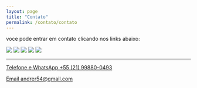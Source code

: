 ```yaml
---
layout: page
title: "Contato"
permalink: /contato/contato
---
```

voce pode entrar em contato
clicando nos links abaixo:
<div> 
 
  <a href="https://www.linkedin.com/in/andrecosta110" target="_blank"><img src="https://img.shields.io/badge/-LinkedIn-%230077B5?style=for-the-badge&logo=linkedin&logoColor=white" target="_blank"></a> 
  <a href = "mailto:andrer54@gmail.com"><img src="https://img.shields.io/badge/-Gmail-%23333?style=for-the-badge&logo=gmail&logoColor=white" target="_blank"></a>
  <a href="https://www.youtube.com/channel/UCxrFH8t104fCs-Az-1YuSgQ" target="_blank"><img src="https://img.shields.io/badge/YouTube-FF0000?style=for-the-badge&logo=youtube&logoColor=white" target="_blank"></a>
 <a href="https://discord.gg/" target="_blank"><img src="https://img.shields.io/badge/Discord-7289DA?style=for-the-badge&logo=discord&logoColor=white" target="_blank"></a> 
  <a href="https://api.whatsapp.com/send?phone=5521998800493" target="_blank"><img src="https://img.shields.io/badge/WhatsApp-25D366?style=for-the-badge&logo=whatsapp&logoColor=white" />

</div>
<hr>
Telefone e WhatsApp
+55 (21) 99880-0493


Email
andrer54@gmail.com


